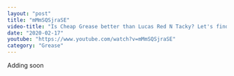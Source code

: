 ```yaml
---
layout: "post"
title: "mMmSQSjraSE"
video-title: "Is Cheap Grease better than Lucas Red N Tacky? Let's find out! Bearing Grease Test Episode 1"
date: "2020-02-17"
youtube: "https://www.youtube.com/watch?v=mMmSQSjraSE"
category: "Grease"
---
```

<div class="space-y-1"><p class="text-gray-400">Adding soon</p></div>